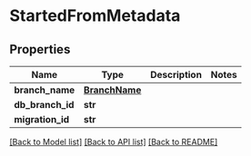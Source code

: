 # StartedFromMetadata

## Properties
Name | Type | Description | Notes
------------ | ------------- | ------------- | -------------
**branch_name** | [**BranchName**](BranchName.md) |  | 
**db_branch_id** | **str** |  | 
**migration_id** | **str** |  | 

[[Back to Model list]](../README.md#documentation-for-models) [[Back to API list]](../README.md#documentation-for-api-endpoints) [[Back to README]](../README.md)

